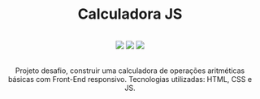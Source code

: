 <h1 align="center">Calculadora JS</h1>
<br>
<div align="center">
  <img src="https://img.shields.io/badge/HTML5-E34F26?style=for-the-badge&logo=html5&logoColor=white" target=_blank></a>
<img src="https://img.shields.io/badge/CSS3-1572B6?style=for-the-badge&logo=css3&logoColor=white" target=_blank></a>
<img src="https://img.shields.io/badge/JavaScript-323330?style=for-the-badge&logo=javascript&logoColor=F7DF1E" target=_blank></a>
  </div>  
<br>
<p align="center">Projeto desafio, construir uma calculadora de operações aritméticas básicas com Front-End responsivo. Tecnologias utilizadas: HTML, CSS e JS.</p>
